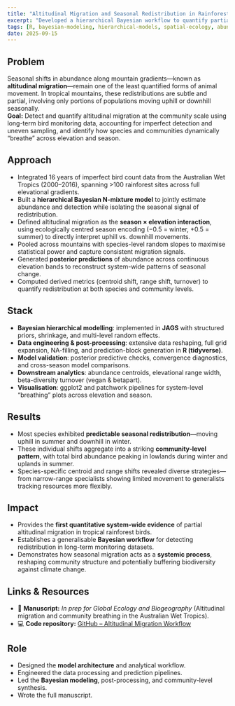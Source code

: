 ```yaml
---
title: "Altitudinal Migration and Seasonal Redistribution in Rainforest Bird Communities"
excerpt: "Developed a hierarchical Bayesian workflow to quantify partial altitudinal migration and system-wide community reshuffling across elevation and season in the Australian Wet Tropics."
tags: [R, bayesian-modeling, hierarchical-models, spatial-ecology, abundance-modeling, biodiversity-dynamics]
date: 2025-09-15
---
```


## Problem
Seasonal shifts in abundance along mountain gradients—known as **altitudinal migration**—remain one of the least quantified forms of animal movement. In tropical mountains, these redistributions are subtle and partial, involving only portions of populations moving uphill or downhill seasonally.  
**Goal:** Detect and quantify altitudinal migration at the community scale using long-term bird monitoring data, accounting for imperfect detection and uneven sampling, and identify how species and communities dynamically “breathe” across elevation and season.

## Approach
- Integrated 16 years of imperfect bird count data from the Australian Wet Tropics (2000–2016), spanning >100 rainforest sites across full elevational gradients.  
- Built a **hierarchical Bayesian N-mixture model** to jointly estimate abundance and detection while isolating the seasonal signal of redistribution.  
- Defined altitudinal migration as the **season × elevation interaction**, using ecologically centred season encoding (−0.5 = winter, +0.5 = summer) to directly interpret uphill vs. downhill movements.  
- Pooled across mountains with species-level random slopes to maximise statistical power and capture consistent migration signals.  
- Generated **posterior predictions** of abundance across continuous elevation bands to reconstruct system-wide patterns of seasonal change.  
- Computed derived metrics (centroid shift, range shift, turnover) to quantify redistribution at both species and community levels.

## Stack
- **Bayesian hierarchical modelling**: implemented in **JAGS** with structured priors, shrinkage, and multi-level random effects.  
- **Data engineering & post-processing**: extensive data reshaping, full grid expansion, NA-filling, and prediction-block generation in **R (tidyverse)**.  
- **Model validation**: posterior predictive checks, convergence diagnostics, and cross-season model comparisons.  
- **Downstream analytics**: abundance centroids, elevational range width, beta-diversity turnover (vegan & betapart).  
- **Visualisation**: ggplot2 and patchwork pipelines for system-level “breathing” plots across elevation and season.

## Results
- Most species exhibited **predictable seasonal redistribution**—moving uphill in summer and downhill in winter.  
- These individual shifts aggregate into a striking **community-level pattern**, with total bird abundance peaking in lowlands during winter and uplands in summer.  
- Species-specific centroid and range shifts revealed diverse strategies—from narrow-range specialists showing limited movement to generalists tracking resources more flexibly.

## Impact
- Provides the **first quantitative system-wide evidence** of partial altitudinal migration in tropical rainforest birds.  
- Establishes a generalisable **Bayesian workflow** for detecting redistribution in long-term monitoring datasets.  
- Demonstrates how seasonal migration acts as a **systemic process**, reshaping community structure and potentially buffering biodiversity against climate change.

## Links & Resources
- 📄 **Manuscript:** *In prep for* *Global Ecology and Biogeography* (Altitudinal migration and community breathing in the Australian Wet Tropics).  
- 💻 **Code repository:** [GitHub – Altitudinal Migration Workflow](https://github.com/AlejandroFuentePinero/awt_bird_altitudinal_migration)  

## Role
- Designed the **model architecture** and analytical workflow.  
- Engineered the data processing and prediction pipelines.  
- Led the **Bayesian modeling**, post-processing, and community-level synthesis.  
- Wrote the full manuscript.
